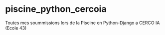 # piscine_python_cercoia
Toutes mes soummissions lors de la Piscine en Python-Django a CERCO IA (Ecole 43)
